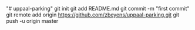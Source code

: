 "# uppaal-parking"  git init git add README.md git commit -m "first commit" git remote add origin https://github.com/zbeyens/uppaal-parking.git git push -u origin master
